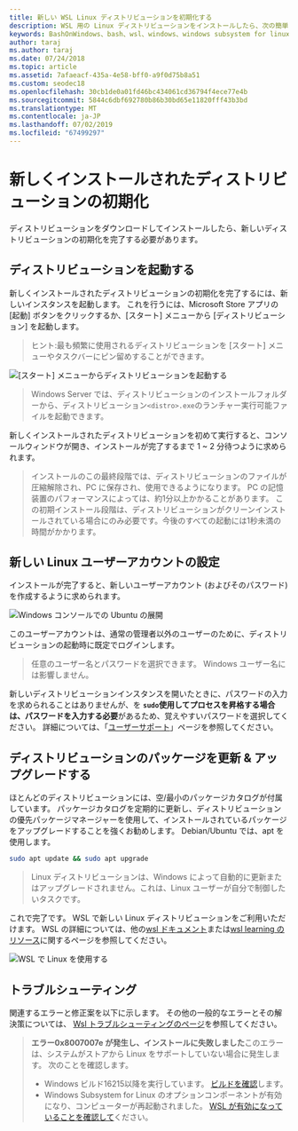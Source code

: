 ```yaml
---
title: 新しい WSL Linux ディストリビューションを初期化する
description: WSL 用の Linux ディストリビューションをインストールしたら、次の簡単な手順に従って初期化を完了します。
keywords: BashOnWindows、bash、wsl、windows、windows subsystem for linux、windowssubsystem、ubuntu、debian、suse、windows 10
author: taraj
ms.author: taraj
ms.date: 07/24/2018
ms.topic: article
ms.assetid: 7afaeacf-435a-4e58-bff0-a9f0d75b8a51
ms.custom: seodec18
ms.openlocfilehash: 30cb1de0a01fd46bc434061cd36794f4ece77e4b
ms.sourcegitcommit: 5844c6dbf692780b86b30bd65e11820fff43b3bd
ms.translationtype: MT
ms.contentlocale: ja-JP
ms.lasthandoff: 07/02/2019
ms.locfileid: "67499297"
---
```

# <a name="initializing-a-newly-installed-distro"></a>新しくインストールされたディストリビューションの初期化
ディストリビューションをダウンロードしてインストールしたら、新しいディストリビューションの初期化を完了する必要があります。

## <a name="launch-a-distro"></a>ディストリビューションを起動する
新しくインストールされたディストリビューションの初期化を完了するには、新しいインスタンスを起動します。 これを行うには、Microsoft Store アプリの [起動] ボタンをクリックするか、[スタート] メニューから [ディストリビューション] を起動します。

> ヒント:最も頻繁に使用されるディストリビューションを [スタート] メニューやタスクバーにピン留めすることができます。

![[スタート] メニューからディストリビューションを起動する](media/start-menu.png)

> Windows Server では、ディストリビューションのインストールフォルダーから、ディストリビューション`<distro>.exe`のランチャー実行可能ファイルを起動できます。

新しくインストールされたディストリビューションを初めて実行すると、コンソールウィンドウが開き、インストールが完了するまで 1 ~ 2 分待つように求められます。

> インストールのこの最終段階では、ディストリビューションのファイルが圧縮解除され、PC に保存され、使用できるようになります。 PC の記憶装置のパフォーマンスによっては、約1分以上かかることがあります。 この初期インストール段階は、ディストリビューションがクリーンインストールされている場合にのみ必要です。今後のすべての起動には1秒未満の時間がかかります。

## <a name="setting-up-a-new-linux-user-account"></a>新しい Linux ユーザーアカウントの設定

インストールが完了すると、新しいユーザーアカウント (およびそのパスワード) を作成するように求められます。 

![Windows コンソールでの Ubuntu の展開](media/UbuntuInstall.png)

このユーザーアカウントは、通常の管理者以外のユーザーのために、ディストリビューションの起動時に既定でログインします。

> 任意のユーザー名とパスワードを選択できます。 Windows ユーザー名には影響しません。 

新しいディストリビューションインスタンスを開いたときに、パスワードの入力を求められることはありませんが、を **`sudo`使用してプロセスを昇格する場合は、パスワードを入力する必要**があるため、覚えやすいパスワードを選択してください。 詳細については、「[ユーザーサポート](user-support.md)」ページを参照してください。

## <a name="update--upgrade-your-distros-packages"></a>ディストリビューションのパッケージを更新 & アップグレードする

ほとんどのディストリビューションには、空/最小のパッケージカタログが付属しています。 パッケージカタログを定期的に更新し、ディストリビューションの優先パッケージマネージャーを使用して、インストールされているパッケージをアップグレードすることを強くお勧めします。 Debian/Ubuntu では、apt を使用します。

```bash
sudo apt update && sudo apt upgrade
```

> Linux ディストリビューションは、Windows によって自動的に更新またはアップグレードされません。これは、Linux ユーザーが自分で制御したいタスクです。

これで完了です。 WSL で新しい Linux ディストリビューションをご利用いただけます。 WSL の詳細については、他の[wsl ドキュメント](https://aka.ms/wsldocs)または[wsl learning のリソース](https://aka.ms/learnwsl)に関するページを参照してください。

![WSL で Linux を使用する](media/linux-on-wsl.png)

## <a name="troubleshooting"></a>トラブルシューティング

関連するエラーと修正案を以下に示します。 その他の一般的なエラーとその解決策については、 [Wsl トラブルシューティングのページ](troubleshooting.md)を参照してください。

> **エラー0x8007007e が発生し、インストールに失敗しました**このエラーは、システムがストアから Linux をサポートしていない場合に発生します。  次のことを確認します。
> * Windows ビルド16215以降を実行しています。 [ビルドを確認](troubleshooting.md#check-your-build-number)します。
> * Windows Subsystem for Linux のオプションコンポーネントが有効になり、コンピューターが再起動されました。  [WSL が有効になっていることを確認して](troubleshooting.md#confirm-wsl-is-enabled)ください。

